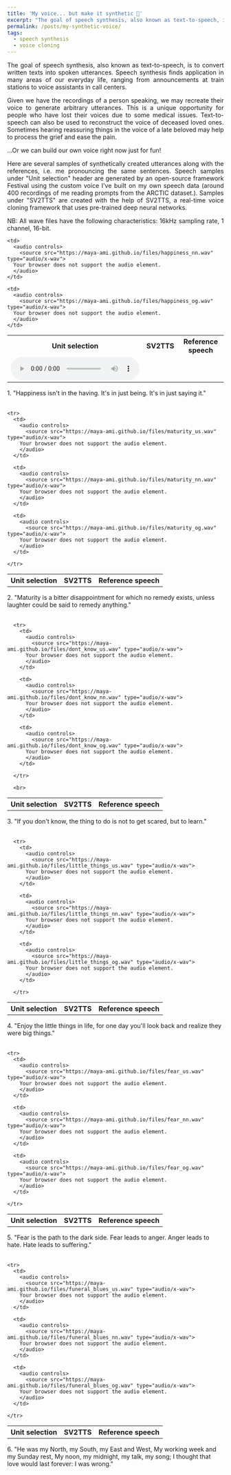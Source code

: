 ```yaml
---
title: 'My voice... but make it synthetic 🤖'
excerpt: "The goal of speech synthesis, also known as text-to-speech, is to convert written texts into spoken utterances. Speech synthesis finds application in many areas of our everyday life, ranging from announcements at train stations to voice assistants in call centers."
permalink: /posts/my-synthetic-voice/
tags:
  - speech synthesis
  - voice cloning
---
```


<div style="text-align: justify;">The goal of speech synthesis, also known as text-to-speech, is to convert written texts into spoken utterances. Speech synthesis finds application in many areas of our everyday life, ranging from announcements at train stations to voice assistants in call centers.</div>
<p>
<div style="text-align: justify;">Given we have the recordings of a person speaking, we may recreate their voice to generate arbitrary utterances. This is a unique opportunity for people who have lost their voices due to some medical issues. Text-to-speech can also be used to reconstruct the voice of deceased loved ones. Sometimes hearing reassuring things in the voice of a late beloved may help to process the grief and ease the pain.</div>
<p>
<div style="text-align: justify;">...Or we can build our own voice right now just for fun!</div>
<p>
<div style="text-align: justify;">Here are several samples of synthetically created utterances along with the references, i.e. me pronouncing the same sentences. Speech samples under "Unit selection" header are generated by an open-source framework Festival using the custom voice I've built on my own speech data (around 400 recordings of me reading prompts from the ARCTIC dataset.). Samples under "SV2TTS" are created with the help of SV2TTS, a real-time voice cloning framework that uses pre-trained deep neural networks.</div>
<p>
<div style="text-align: justify;">NB: All wave files have the following characteristics: 16kHz sampling rate, 1 channel, 16-bit.</div>

<p>
<p>

<table>
  <tr>
    <th>Unit selection</th>
    <th>SV2TTS</th>
    <th>Reference speech</th>
  </tr>

  <tr>
    <td>
      <audio controls>
        <source src="https://maya-ami.github.io/files/happiness_us.wav" type="audio/x-wav">
      Your browser does not support the audio element.  
      </audio>
    </td>

    <td>
      <audio controls>
        <source src="https://maya-ami.github.io/files/happiness_nn.wav" type="audio/x-wav">
      Your browser does not support the audio element.  
      </audio>
    </td>

    <td>
      <audio controls>
        <source src="https://maya-ami.github.io/files/happiness_og.wav" type="audio/x-wav">
      Your browser does not support the audio element.  
      </audio>
    </td>

  </tr>
<table style="border-color: transparent;">
<tr>1. "Happiness isn't in the having. It's in just being. It's in just saying it."</tr>
<br>
<table>
    <tr>
      <th>Unit selection</th>
      <th>SV2TTS</th>
      <th>Reference speech</th>
    </tr>

    <tr>
      <td>
        <audio controls>
          <source src="https://maya-ami.github.io/files/maturity_us.wav" type="audio/x-wav">
        Your browser does not support the audio element.  
        </audio>
      </td>

      <td>
        <audio controls>
          <source src="https://maya-ami.github.io/files/maturity_nn.wav" type="audio/x-wav">
        Your browser does not support the audio element.  
        </audio>
      </td>

      <td>
        <audio controls>
          <source src="https://maya-ami.github.io/files/maturity_og.wav" type="audio/x-wav">
        Your browser does not support the audio element.  
        </audio>
      </td>

    </tr>
<table style="border-color: transparent;">
<tr>2. "Maturity is a bitter disappointment for which no remedy exists, unless laughter could be said to remedy anything."</tr>
  <br>
  <table>
      <tr>
        <th>Unit selection</th>
        <th>SV2TTS</th>
        <th>Reference speech</th>
      </tr>

      <tr>
        <td>
          <audio controls>
            <source src="https://maya-ami.github.io/files/dont_know_us.wav" type="audio/x-wav">
          Your browser does not support the audio element.  
          </audio>
        </td>

        <td>
          <audio controls>
            <source src="https://maya-ami.github.io/files/dont_know_nn.wav" type="audio/x-wav">
          Your browser does not support the audio element.  
          </audio>
        </td>

        <td>
          <audio controls>
            <source src="https://maya-ami.github.io/files/dont_know_og.wav" type="audio/x-wav">
          Your browser does not support the audio element.  
          </audio>
        </td>

      </tr>

      <br>
  <table style="border-color: transparent;">
  <tr>3. "If you don't know, the thing to do is not to get scared, but to learn."</tr>

  <table>
      <tr>
        <th>Unit selection</th>
        <th>SV2TTS</th>
        <th>Reference speech</th>
      </tr>

      <tr>
        <td>
          <audio controls>
            <source src="https://maya-ami.github.io/files/little_things_us.wav" type="audio/x-wav">
          Your browser does not support the audio element.  
          </audio>
        </td>

        <td>
          <audio controls>
            <source src="https://maya-ami.github.io/files/little_things_nn.wav" type="audio/x-wav">
          Your browser does not support the audio element.  
          </audio>
        </td>

        <td>
          <audio controls>
            <source src="https://maya-ami.github.io/files/little_things_og.wav" type="audio/x-wav">
          Your browser does not support the audio element.  
          </audio>
        </td>

      </tr>
<table style="border-color: transparent;">
<tr>4. "Enjoy the little things in life, for one day you'll look back and realize they were big things."</tr>

<br>

<table>
    <tr>
      <th>Unit selection</th>
      <th>SV2TTS</th>
      <th>Reference speech</th>
    </tr>

    <tr>
      <td>
        <audio controls>
          <source src="https://maya-ami.github.io/files/fear_us.wav" type="audio/x-wav">
        Your browser does not support the audio element.  
        </audio>
      </td>

      <td>
        <audio controls>
          <source src="https://maya-ami.github.io/files/fear_nn.wav" type="audio/x-wav">
        Your browser does not support the audio element.  
        </audio>
      </td>

      <td>
        <audio controls>
          <source src="https://maya-ami.github.io/files/fear_og.wav" type="audio/x-wav">
        Your browser does not support the audio element.  
        </audio>
      </td>

    </tr>

<table style="border-color: transparent;">
<tr>5. "Fear is the path to the dark side. Fear leads to anger. Anger leads to hate. Hate leads to suffering."</tr>

<br>
<table>
    <tr>
      <th>Unit selection</th>
      <th>SV2TTS</th>
      <th>Reference speech</th>
    </tr>

    <tr>
      <td>
        <audio controls>
          <source src="https://maya-ami.github.io/files/funeral_blues_us.wav" type="audio/x-wav">
        Your browser does not support the audio element.  
        </audio>
      </td>

      <td>
        <audio controls>
          <source src="https://maya-ami.github.io/files/funeral_blues_nn.wav" type="audio/x-wav">
        Your browser does not support the audio element.  
        </audio>
      </td>

      <td>
        <audio controls>
          <source src="https://maya-ami.github.io/files/funeral_blues_og.wav" type="audio/x-wav">
        Your browser does not support the audio element.  
        </audio>
      </td>

    </tr>
<table style="border-color: transparent;">
<tr>6. "He was my North, my South, my East and West, My working week and my Sunday rest, My noon, my midnight, my talk, my song; I thought that love would last forever: I was wrong."</tr>
